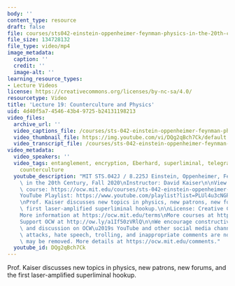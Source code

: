 ```yaml
---
body: ''
content_type: resource
draft: false
file: courses/sts042-einstein-oppenheimer-feynman-physics-in-the-20th-century/ocw_8225_sts042_lecture19_2020nov09_360p_16_9.mp4
file_size: 134728132
file_type: video/mp4
image_metadata:
  caption: ''
  credit: ''
  image-alt: ''
learning_resource_types:
- Lecture Videos
license: https://creativecommons.org/licenses/by-nc-sa/4.0/
resourcetype: Video
title: 'Lecture 19: Counterculture and Physics'
uid: 4d40f5a7-4546-43b4-9725-b24131198213
video_files:
  archive_url: ''
  video_captions_file: /courses/sts-042-einstein-oppenheimer-feynman-physics-in-the-20th-century-fall-2020/1mQCB71NcTgZc4Tw54LDmuDZOsDgNsUXB_transcript.webvtt
  video_thumbnail_file: https://img.youtube.com/vi/DQg2qBch7Ck/default.jpg
  video_transcript_file: /courses/sts-042-einstein-oppenheimer-feynman-physics-in-the-20th-century-fall-2020/1mQCB71NcTgZc4Tw54LDmuDZOsDgNsUXB_transcript.pdf
video_metadata:
  video_speakers: ''
  video_tags: entanglement, encryption, Eberhard, superliminal, telegraphy, quantum,
    counterculture
  youtube_description: "MIT STS.042J / 8.225J Einstein, Oppenheimer, Feynman: Physics\
    \ in the 20th Century, Fall 2020\nInstructor: David Kaiser\n\nView the complete\
    \ course: https://ocw.mit.edu/courses/sts-042-einstein-oppenheimer-feynman-physics-in-the-20th-century-fall-2020\n\
    YouTube Playlist: https://www.youtube.com/playlist?list=PLUl4u3cNGP63bAfjGas3TuA4ZCPUtN6Xf\n\
    \nProf. Kaiser discusses new topics in physics, new patrons, new forums, and the\
    \ first laser-amplified superliminal hookup.\n\nLicense: Creative Commons BY-NC-SA\n\
    More information at https://ocw.mit.edu/terms\nMore courses at https://ocw.mit.edu\n\
    Support OCW at http://ow.ly/a1If50zVRlQ\n\nWe encourage constructive comments\
    \ and discussion on OCW\u2019s YouTube and other social media channels. Personal\
    \ attacks, hate speech, trolling, and inappropriate comments are not allowed and\
    \ may be removed. More details at https://ocw.mit.edu/comments."
  youtube_id: DQg2qBch7Ck
---
```

Prof. Kaiser discusses new topics in physics, new patrons, new forums, and the first laser-amplified superliminal hookup.